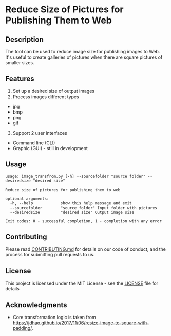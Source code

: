 # Reduce Size of Pictures for Publishing Them to Web 

## Description
The tool can be used to reduce image size for publishing images to Web. It's useful to create galleries of pictures when there are square pictures of smaller sizes.

## Features

1. Set up a desired size of output images
2. Process images different types
* jpg
* bmp
* png
* gif
3. Support 2 user interfaces
* Command line (CLI)
* Graphic (GUI) - still in development

## Usage
```
usage: image_transfrom.py [-h] --sourcefolder "source folder" --desiredsize "desired size"

Reduce size of pictures for publishing them to web

optional arguments:
  -h, --help            show this help message and exit
  --sourcefolder        "source folder" Input folder with pictures
  --desiredsize         "desired size" Output image size

Exit codes: 0 - successful completion, 1 - completion with any error
```

## Contributing
Please read [CONTRIBUTING.md](https://github.com/larandvit/picture-trimmer/blob/master/CONTRIBUTING.md) for details on our code of conduct, and the process for submitting pull requests to us.
 
## License
This project is licensed under the MIT License - see the [LICENSE](https://github.com/larandvit/picture-trimmer/blob/master/LICENSE) file for details

## Acknowledgments
* Core transformation logic is taken from https://jdhao.github.io/2017/11/06/resize-image-to-square-with-padding/.
